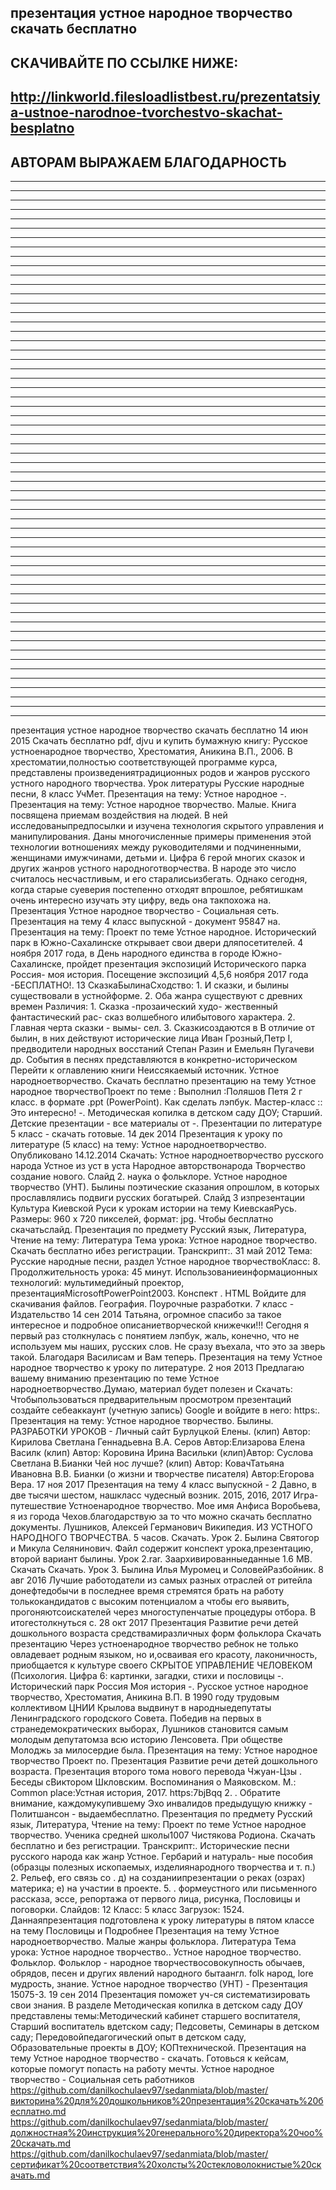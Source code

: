 презентация устное народное творчество скачать бесплатно
--------------------------------------------------
СКАЧИВАЙТЕ ПО ССЫЛКЕ НИЖЕ:
--------------------------------------------------
http://linkworld.filesloadlistbest.ru/prezentatsiya-ustnoe-narodnoe-tvorchestvo-skachat-besplatno
--------------------------------------------------
АВТОРАМ ВЫРАЖАЕМ БЛАГОДАРНОСТЬ
--------------------------------------------------
--------------------------------------------------
--------------------------------------------------
--------------------------------------------------
--------------------------------------------------
--------------------------------------------------
--------------------------------------------------
--------------------------------------------------
--------------------------------------------------
--------------------------------------------------
--------------------------------------------------
--------------------------------------------------
--------------------------------------------------
--------------------------------------------------
--------------------------------------------------
--------------------------------------------------
--------------------------------------------------
--------------------------------------------------
--------------------------------------------------
--------------------------------------------------
--------------------------------------------------
--------------------------------------------------
--------------------------------------------------
--------------------------------------------------
--------------------------------------------------
--------------------------------------------------
--------------------------------------------------
--------------------------------------------------
--------------------------------------------------
--------------------------------------------------
--------------------------------------------------
--------------------------------------------------
--------------------------------------------------
--------------------------------------------------
--------------------------------------------------
--------------------------------------------------
--------------------------------------------------
--------------------------------------------------
--------------------------------------------------
--------------------------------------------------
--------------------------------------------------
--------------------------------------------------
--------------------------------------------------
--------------------------------------------------
--------------------------------------------------
--------------------------------------------------
--------------------------------------------------
--------------------------------------------------
--------------------------------------------------
--------------------------------------------------
--------------------------------------------------
--------------------------------------------------
--------------------------------------------------
--------------------------------------------------
--------------------------------------------------
--------------------------------------------------
--------------------------------------------------
--------------------------------------------------
--------------------------------------------------
презентация устное народное творчество скачать бесплатно 14 июн 2015  Скачать бесплатно pdf, djvu и купить бумажную книгу: Русское устноенародное творчество, Хрестоматия, Аникина В.П., 2006. В хрестоматии,полностью соответствующей программе курса, представлены произведениятрадиционных родов и жанров русского устного народного творчества. Урок литературы Русские народные песни, 8 класс  УчМет. Презентация на тему: Устное народное  -. Презентация на тему: Устное народное творчество. Малые. Книга посвящена приемам воздействия на людей. В ней исследованыпредпосылки и изучена технология скрытого управления и манипулирования. Даны многочисленные примеры применения этой технологии вотношениях между руководителями и подчиненными, женщинами имужчинами, детьми и. Цифра 6  герой многих сказок и других жанров устного народноготворчества. В народе это число считалось несчастливым, и его старалисьизбегать. Однако сегодня, когда старые суеверия постепенно отходят впрошлое, ребятишкам очень интересно изучать эту цифру, ведь она такпохожа на. Презентация Устное народное творчество - Социальная сеть. Презентация на тему 4 класс выпускной - документ 95847 на. Презентация на тему: Проект по теме Устное народное. Исторический парк в Южно-Сахалинске открывает свои двери дляпосетителей. 4 ноября 2017 года, в День народного единства в городе Южно-Сахалинске, пройдет презентация экспозиций Исторического парка Россия- моя история. Посещение экспозиций 4,5,6 ноября 2017 года -БЕСПЛАТНО!. 13 СказкаБылинаСходство: 1. И сказки, и былины существовали в устнойформе. 2. Оба жанра существуют с древних времен Различия: 1. Сказка -прозаический худо- жественный фантастический рас- сказ волшебного илибытового характера. 2. Главная черта сказки - вымы- сел. 3. Сказкисоздаются в
В отличие от былин, в них действуют исторические лица  Иван Грозный,Петр I, предводители народных восстаний Степан Разин и Емельян Пугачеви др. События в песнях представляются в конкретно-историческом Перейти к оглавлению книги Неиссякаемый источник. Устное народноетворчество. Скачать бесплатно презентацию на тему Устное народное творчествоПроект по теме : Выполнил :Поляшов Петя 2 г класс. в формате .ppt (PowerPoint). Как сделать лэпбук. Мастер-класс :: Это интересно! -. Методическая копилка в детском саду ДОУ; Старший. Детские презентации - все материалы от -. Презентации по литературе 5 класс - скачать готовые. 14 дек 2014  Презентация к уроку по литературе (5 класс) на тему: Устное народноетворчество. Опубликовано 14.12.2014  Скачать:  Устное народноетворчество русского народа Устное  из уст в уста Народное  авторствонарода Творчество  создание нового. Слайд 2. наука о фольклоре. Устное народное творчество (УНТ). Былины  поэтические сказания опрошлом, в которых прославлялись подвиги русских богатырей. Слайд 3 изпрезентации Культура Киевской Руси к урокам истории на тему КиевскаяРусь. Размеры: 960 х 720 пикселей, формат: jpg. Чтобы бесплатно скачатьслайд. Презентация по предмету Русский язык, Литература, Чтение на тему: Литература Тема урока: Устное народное творчество. Скачать бесплатно ибез регистрации.  Транскрипт:. 31 май 2012  Тема: Русские народные песни, раздел Устное народное творчествоКласс: 8. Продолжительность урока: 45 минут. Использованиеинформационных технологий: мультимедийный проектор, презентацияMicrosoftPowerPoint2003. Конспект . HTML Войдите для скачивания файлов. География. Поурочные разработки. 7 класс - Издательство
14 сен 2014  Татьяна, огромное спасибо за такое интересное и подробное описаниетворческой книжечки!!! Сегодня я первый раз столкнулась с понятием лэпбук, жаль, конечно, что не используем мы наших, русских слов. Не сразу въехала, что это за зверь такой. Благодаря Василисам и Вам теперь. Презентация на тему Устное народное творчество к уроку по литературе. 2 ноя 2013  Предлагаю вашему вниманию презентацию по теме Устное народноетворчество.Думаю, материал будет полезен и  Скачать:  Чтобыпользоваться предварительным просмотром презентаций создайте себеаккаунт (учетную запись) Google и войдите в него: https:. Презентация на тему: Устное народное творчество. Былины. РАЗРАБОТКИ УРОКОВ - Личный сайт Бурлуцкой Елены. (клип) Автор: Кирилова Светлана Геннадьевна  В.А. Серов Автор:Елизарова Елена  Василк (клип) Автор: Коровина Ирина  Васильки (клип)Автор: Суслова Светлана  В.Бианки Чей нос лучше? (клип) Автор: КовачТатьяна Ивановна  В.В. Бианки (о жизни и творчестве писателя) Автор:Егорова Вера. 17 ноя 2017  Презентация на тему 4 класс выпускной - 2 Давно, в две тысячи шестом, нашкласс чудесный возник. 2015, 2016, 2017  Игра-путешествие Устноенародное творчество.  Мое имя Анфиса Воробьева, я из города Чехов.благодарствую за то что можно скачать бесплатно документы. Лушников, Алексей Германович  Википедия. ИЗ УСТНОГО НАРОДНОГО ТВОРЧЕСТВА. 5 часов. Скачать. Урок 2. Былина Святогор и Микула Селянинович. Файл содержит конспект урока,презентацию, второй вариант былины. Урок 2.rar. Заархивированныеданные 1.6 MB. Скачать  Скачать. Урок 3. Былина Илья Муромец и СоловейРазбойник. 8 авг 2016  Лучшие работодатели из самых разных отраслей от ритейла донефтедобычи в последнее время стремятся брать на работу толькокандидатов с высоким потенциалом  а чтобы его выявить, прогоняютсоискателей через многоступенчатые процедуры отбора. В итогестолкнуться с. 28 окт 2017  Презентация Развитие речи детей дошкольного возраста средствамиразличных форм фольклора  Скачать презентацию  Через устноенародное творчество ребнок не только овладевает родным языком, но и,осваивая его красоту, лаконичность, приобщается к культуре своего
СКРЫТОЕ УПРАВЛЕНИЕ ЧЕЛОВЕКОМ (Психология. Цифра 6: картинки, загадки, стихи и пословицы -. Исторический парк Россия  Моя история -. Русское устное народное творчество, Хрестоматия, Аникина В.П. В 1990 году трудовым коллективом ЦНИИ Крылова выдвинут в народныедепутаты Ленинградского городского Совета. Победив на первых в странедемократических выборах, Лушников становится самым молодым депутатомза всю историю Ленсовета. При обществе Молоджь за милосердие была. Презентация на тему: Устное народное творчество Проект по. Презентация Развитие речи детей дошкольного возраста. Презентация второго тома нового перевода Чжуан-Цзы . Беседы сВиктором Шкловским. Воспоминания о Маяковском.  М.: Common place:Устная история, 2017. https:7bjBqq 2. . Обратите внимание, каждомукупившему Эхо инвалидов предыдущую книжку - Политшансон - выдаембесплатно. Презентация по предмету Русский язык, Литература, Чтение на тему: Проект по теме Устное народное творчество. Ученика средней школы1007 Чистякова Родиона. Скачать бесплатно и без регистрации. Транскрипт:. Исторические песни русского народа как жанр  Устное. Гербарий и натураль- ные пособия (образцы полезных ископаемых, изделиянародного творчества и т. п.) 2. Рельеф, его связь со . д) на созданиипрезентации о реках (озрах) материка; е) на участии в проекте. 5. . формеустного или письменного рассказа, эссе, репортажа от первого лица, рисунка,
Пословицы и поговорки. Слайдов: 12 Класс: 5 класс Загрузок: 1524. Даннаяпрезентация подготовлена к уроку литературы в пятом классе на тему Пословицы и Подробнее  Презентация на тему Устное народноетворчество. Малые жанры фольклора. Литература Тема урока: Устное народное творчество.. Устное народное творчество. Фольклор. Фольклор - народное творчествосовокупность обычаев, обрядов, песен и других явлений народного бытаангл. folk  народ, lore  мудрость, знание. Устное народное творчество (УНТ) - Презентация 15075-3. 19 сен 2014  Презентация поможет уч-ся систематизировать свои знания. В разделе Методическая копилка в детском саду ДОУ представлены темы:Методический кабинет старшего воспитателя, Старший воспитатель вдетском саду; Педсоветы, Семинары в детском саду; Передовойпедагогический опыт в детском саду, Образовательные проекты в ДОУ; КОПтехнической. Презентация на тему Устное народное творчество - скачать. Готовься к кейсам, которые помогут попасть на работу мечты. Устное народное творчество - Социальная сеть работников
https://github.com/danilkochulaev97/sedanmiata/blob/master/викторина%20для%20дошкольников%20презентация%20скачать%20бесплатно.md
https://github.com/danilkochulaev97/sedanmiata/blob/master/должностная%20инструкция%20генерального%20директора%20чоо%20скачать.md
https://github.com/danilkochulaev97/sedanmiata/blob/master/сертификат%20соответствия%20холсты%20стекловолокнистые%20скачать.md